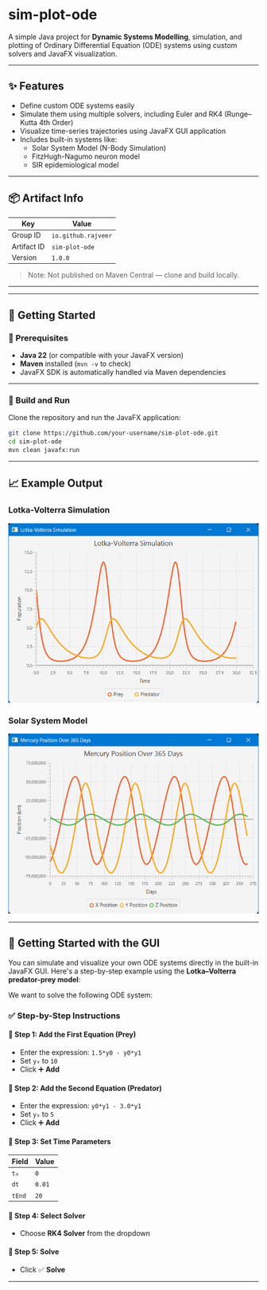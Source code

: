 # sim-plot-ode

A simple Java project for **Dynamic Systems Modelling**, simulation, and plotting of Ordinary Differential Equation (ODE) systems using custom solvers and JavaFX visualization.

---

## ✨ Features

- Define custom ODE systems easily
- Simulate them using multiple solvers, including Euler and RK4 (Runge–Kutta 4th Order)
- Visualize time-series trajectories using JavaFX GUI application
- Includes built-in systems like:
    - Solar System Model (N-Body Simulation)
    - FitzHugh-Nagumo neuron model
    - SIR epidemiological model

---

## 📦 Artifact Info

| Key         | Value               |
|-------------|---------------------|
| Group ID    | `io.github.rajveer` |
| Artifact ID | `sim-plot-ode`      |
| Version     | `1.0.0`             |

> Note: Not published on Maven Central — clone and build locally.

---

---

## 🚀 Getting Started

### 🧰 Prerequisites

- **Java 22** (or compatible with your JavaFX version)
- **Maven** installed (`mvn -v` to check)
- JavaFX SDK is automatically handled via Maven dependencies

---

### 🔧 Build and Run

Clone the repository and run the JavaFX application:

```bash
git clone https://github.com/your-username/sim-plot-ode.git
cd sim-plot-ode
mvn clean javafx:run
```

---

## 📈 Example Output

### Lotka-Volterra Simulation
![Lotka-Volterra Plot](src/main/resources/io/github/rajveer/simplotode/images/lotka-volterra-plot.png)

### Solar System Model
![Mercury-Position Plot](src/main/resources/io/github/rajveer/simplotode/images/mercury-pos-plot.png)

---

## 🧪 Getting Started with the GUI

You can simulate and visualize your own ODE systems directly in the built-in JavaFX GUI. Here's a step-by-step example using the **Lotka–Volterra predator-prey model**:

We want to solve the following ODE system:

### ✅ Step-by-Step Instructions

#### 🔹 Step 1: Add the First Equation (Prey)
- Enter the expression: `1.5*y0 - y0*y1`
- Set `y₀` to `10`
- Click ➕ **Add**

#### 🔹 Step 2: Add the Second Equation (Predator)
- Enter the expression: `y0*y1 - 3.0*y1`
- Set `y₀` to `5`
- Click ➕ **Add**

#### 🔹 Step 3: Set Time Parameters
| Field   | Value   |
|---------|---------|
| `t₀`    | `0`     |
| `dt`    | `0.01`  |
| `tEnd`  | `20`    |

#### 🔹 Step 4: Select Solver
- Choose **RK4 Solver** from the dropdown

#### 🔹 Step 5: Solve
- Click ✅ **Solve**

---